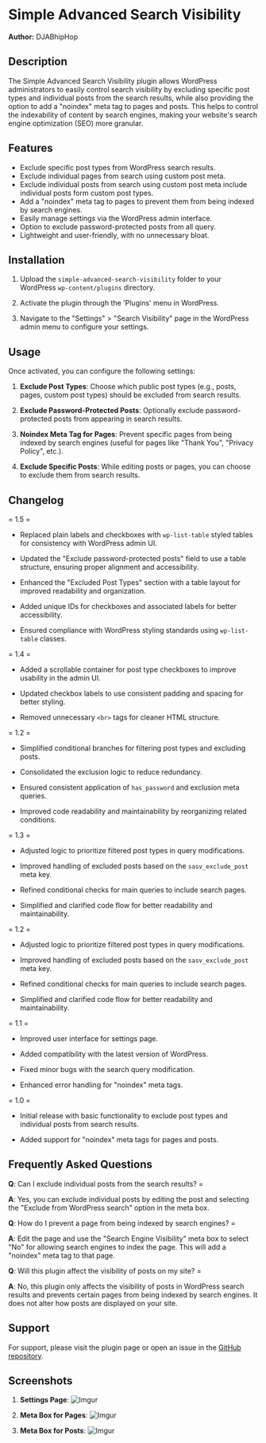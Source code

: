 # Simple Advanced Search Visibility

********Author:******** DJABhipHop

## Description

The Simple Advanced Search Visibility plugin allows WordPress administrators to easily control search visibility by excluding specific post types and individual posts from the search results, while also providing the option to add a "noindex" meta tag to pages and posts. This helps to control the indexability of content by search engines, making your website's search engine optimization (SEO) more granular.

## Features

- Exclude specific post types from WordPress search results.
- Exclude individual pages from search using custom post meta.
- Exclude individual posts from search using custom post meta include individual posts form custom post types.
- Add a "noindex" meta tag to pages to prevent them from being indexed by search engines.
- Easily manage settings via the WordPress admin interface.
- Option to exclude password-protected posts from all query.
- Lightweight and user-friendly, with no unnecessary bloat.

## Installation

1. Upload the `simple-advanced-search-visibility` folder to your WordPress `wp-content/plugins` directory.

2. Activate the plugin through the 'Plugins' menu in WordPress.

3. Navigate to the "Settings" > "Search Visibility" page in the WordPress admin menu to configure your settings.

## Usage

Once activated, you can configure the following settings:

1. ****Exclude Post Types****: Choose which public post types (e.g., posts, pages, custom post types) should be excluded from search results.

2. ****Exclude Password-Protected Posts****: Optionally exclude password-protected posts from appearing in search results.

3. ****Noindex Meta Tag for Pages****: Prevent specific pages from being indexed by search engines (useful for pages like "Thank You", "Privacy Policy", etc.).

4. ****Exclude Specific Posts****: While editing posts or pages, you can choose to exclude them from search results.

## Changelog

= 1.5 =

* Replaced plain labels and checkboxes with `wp-list-table` styled tables for consistency with WordPress admin UI.

* Updated the "Exclude password-protected posts" field to use a table structure, ensuring proper alignment and accessibility.

* Enhanced the "Excluded Post Types" section with a table layout for improved readability and organization.

* Added unique IDs for checkboxes and associated labels for better accessibility.

* Ensured compliance with WordPress styling standards using `wp-list-table` classes.

  

= 1.4 =

* Added a scrollable container for post type checkboxes to improve usability in the admin UI.

* Updated checkbox labels to use consistent padding and spacing for better styling.

* Removed unnecessary `<br>` tags for cleaner HTML structure.

  

= 1.2 =

* Simplified conditional branches for filtering post types and excluding posts.

* Consolidated the exclusion logic to reduce redundancy.

* Ensured consistent application of `has_password` and exclusion meta queries.

* Improved code readability and maintainability by reorganizing related conditions.

  

= 1.3 =

* Adjusted logic to prioritize filtered post types in query modifications.

* Improved handling of excluded posts based on the `sasv_exclude_post` meta key.

* Refined conditional checks for main queries to include search pages.

* Simplified and clarified code flow for better readability and maintainability.


= 1.2 =

* Adjusted logic to prioritize filtered post types in query modifications.

* Improved handling of excluded posts based on the `sasv_exclude_post` meta key.

* Refined conditional checks for main queries to include search pages.

* Simplified and clarified code flow for better readability and maintainability.


= 1.1 =

* Improved user interface for settings page.

* Added compatibility with the latest version of WordPress.

* Fixed minor bugs with the search query modification.

* Enhanced error handling for "noindex" meta tags.


= 1.0 =

* Initial release with basic functionality to exclude post types and individual posts from search results.

* Added support for "noindex" meta tags for pages and posts.


## Frequently Asked Questions
  
**Q**: Can I exclude individual posts from the search results? =
  
**A**: Yes, you can exclude individual posts by editing the post and selecting the "Exclude from WordPress search" option in the meta box.

**Q**: How do I prevent a page from being indexed by search engines? =

**A**: Edit the page and use the "Search Engine Visibility" meta box to select "No" for allowing search engines to index the page. This will add a "noindex" meta tag to that page.

**Q**: Will this plugin affect the visibility of posts on my site? =

**A**: No, this plugin only affects the visibility of posts in WordPress search results and prevents certain pages from being indexed by search engines. It does not alter how posts are displayed on your site.


## Support 

For support, please visit the plugin page or open an issue in the [GitHub repository](https://github.com/your-repository-link).

## Screenshots

1. ********Settings Page********:
![Imgur](https://imgur.com/yLW8Yog.png)

2. ********Meta Box for Pages********:
![Imgur](https://imgur.com/kqlsf1v.png)

3. ********Meta Box for Posts********:
![Imgur](https://imgur.com/vQEVs35.png)
